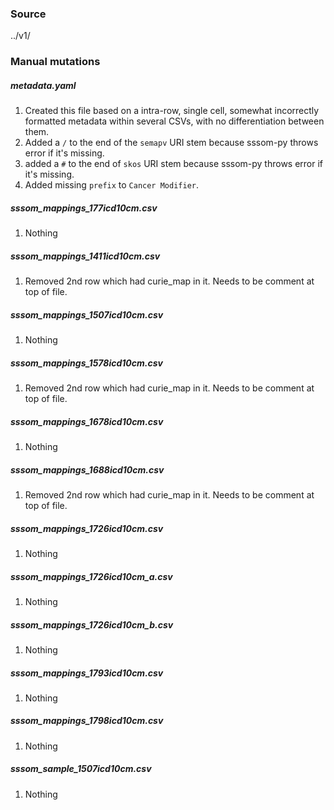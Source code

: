 ### Source
../v1/

### Manual mutations
##### metadata.yaml
1. Created this file based on a intra-row, single cell, somewhat incorrectly formatted metadata within several CSVs, with no differentiation between them.
2. Added a `/` to the end of the `semapv` URI stem because sssom-py throws error if it's missing.
3. added a `#` to the end of `skos` URI stem because sssom-py throws error if it's missing.
4. Added missing `prefix` to `Cancer Modifier`.

##### sssom_mappings_177icd10cm.csv
1. Nothing

##### sssom_mappings_1411icd10cm.csv
1. Removed 2nd row which had curie_map in it. Needs to be comment at top of file.

##### sssom_mappings_1507icd10cm.csv
1. Nothing

##### sssom_mappings_1578icd10cm.csv
1. Removed 2nd row which had curie_map in it. Needs to be comment at top of file.

##### sssom_mappings_1678icd10cm.csv
1. Nothing

##### sssom_mappings_1688icd10cm.csv
1. Removed 2nd row which had curie_map in it. Needs to be comment at top of file.

##### sssom_mappings_1726icd10cm.csv
1. Nothing

##### sssom_mappings_1726icd10cm_a.csv
1. Nothing

##### sssom_mappings_1726icd10cm_b.csv
1. Nothing

##### sssom_mappings_1793icd10cm.csv
1. Nothing

##### sssom_mappings_1798icd10cm.csv
1. Nothing

##### sssom_sample_1507icd10cm.csv
1. Nothing
